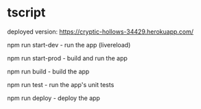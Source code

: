 # tscript

deployed version:
https://cryptic-hollows-34429.herokuapp.com/

npm run start-dev - run the app (livereload)

npm run start-prod - build and run the app

npm run build - build the app

npm run test - run the app's unit tests

npm run deploy - deploy the app

